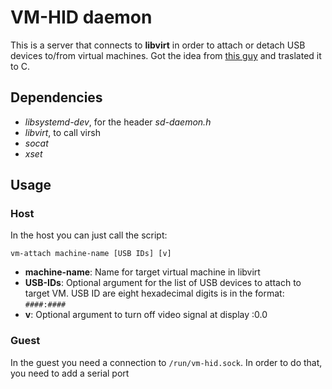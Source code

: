 # VM-HID daemon

This is a server that connects to **libvirt** in order to attach or detach USB devices to/from virtual machines. Got the idea from [this guy](https://rokups.github.io/blog/#!pages/kvm-hid.md) and traslated it to C.

## Dependencies

* *libsystemd-dev*, for the header *sd-daemon.h*
* *libvirt*, to call virsh
* *socat*
* *xset*

## Usage

### Host

In the host you can just call the script:

```
vm-attach machine-name [USB IDs] [v]
```

* **machine-name**: Name for target virtual machine in libvirt
* **USB-IDs**: Optional argument for the list of USB devices to attach to target VM. USB ID are eight hexadecimal digits is in the format: `####:####`
* **v**: Optional argument to turn off video signal at display :0.0

### Guest

In the guest you need a connection to `/run/vm-hid.sock`. In order to do that, you need to add a serial port